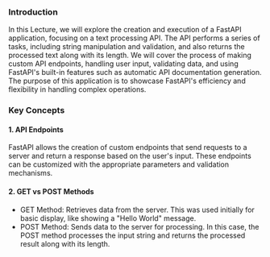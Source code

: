 
### Introduction
In this Lecture, we will explore the creation and execution of a FastAPI application, focusing on a text processing API. The API performs a series of tasks, including string manipulation and validation, and also returns the processed text along with its length. We will cover the process of making custom API endpoints, handling user input, validating data, and using FastAPI's built-in features such as automatic API documentation generation. The purpose of this application is to showcase FastAPI's efficiency and flexibility in handling complex operations.

### Key Concepts

#### 1. API Endpoints
 FastAPI allows the creation of custom endpoints that send requests to a server and return a response based on the user's input. These endpoints can be customized with the appropriate parameters and validation mechanisms.

#### 2. GET vs POST Methods
* GET Method: Retrieves data from the server. This was used initially for basic display, like showing a "Hello World" message.
* POST Method: Sends data to the server for processing. In this case, the POST method processes the input string and returns the processed result along with its length.
